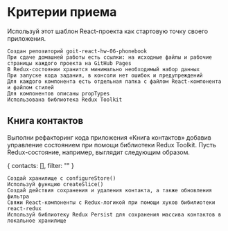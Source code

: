 # Критерии приема

Используй этот шаблон React-проекта как стартовую точку своего приложения.

    Создан репозиторий goit-react-hw-06-phonebook
    При сдаче домашней работы есть ссылки: на исходные файлы и рабочие страницы каждого проекта на GitHub Pages
    В Redux-состоянии хранится минимально необходимый набор данных
    При запуске кода задания, в консоли нет ошибок и предупреждений
    Для каждого компонента есть отдельная папка с файлом React-компонента и файлом стилей
    Для компонентов описаны propTypes
    Использована библиотека Redux Toolkit

## Книга контактов

Выполни рефакторинг кода приложения «Книга контактов» добавив управление состоянием при помощи библиотеки Redux Toolkit. Пусть Redux-состояние, например, выглядит следующим образом.

{
  contacts: [],
  filter: ""
}

    Создай хранилище с configureStore()
    Используй функцию createSlice()
    Создай действия сохранения и удаления контакта, а также обновления фильтра
    Свяжи React-компоненты с Redux-логикой при помощи хуков бибилиотеки react-redux
    Используй библиотеку Redux Persist для сохранения массива контактов в локальное хранилище
